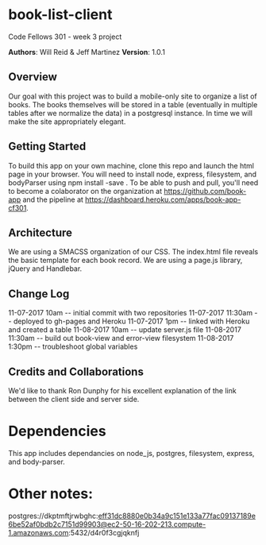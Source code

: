 # book-list-client
Code Fellows 301 - week 3 project

**Authors**: Will Reid & Jeff Martinez
**Version**: 1.0.1

## Overview
Our goal with this project was to build a mobile-only site to organize a list of books.  The books themselves will be stored in a table (eventually in multiple tables after we normalize the data) in a postgresql instance.  In time we will make the site appropriately elegant.

## Getting Started
To build this app on your own machine, clone this repo and launch the html page in your browser. You will need to install node, express, filesystem, and bodyParser using npm install -save <library>.  To be able to push and pull, you'll need to become a colaborator on the organization at https://github.com/book-app and the pipeline at https://dashboard.heroku.com/apps/book-app-cf301.

## Architecture
We are using a SMACSS organization of our CSS. The index.html file reveals the basic template for each book record.  We are using a page.js library, jQuery and Handlebar.

## Change Log
11-07-2017 10am -- initial commit with two repositories
11-07-2017 11:30am -- deployed to gh-pages and Heroku
11-07-2017 1pm -- linked with Heroku and created a table
11-08-2017 10am -- update server.js file
11-08-2017 11:30am -- build out book-view and error-view filesystem
11-08-2017 1:30pm -- troubleshoot global variables

## Credits and Collaborations
We'd like to thank Ron Dunphy for his excellent explanation of the link between the client side and server side.


# Dependencies
This app includes dependancies on node_js, postgres, filesystem, express, and body-parser.

# Other notes:
postgres://dkptmftjrwbghc:eff31dc8880e0b34a9c151e133a77fac09137189e6be52af0bdb2c7151d99903@ec2-50-16-202-213.compute-1.amazonaws.com:5432/d4r0f3cgjqknfj
